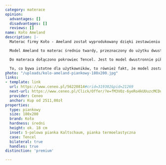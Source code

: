 ```yaml
---
category: materace
opinion:
  advantages: []
  disadvantages: []
  reviews: []
name: Koło Ameland
description: |-
  Materac firmy Koło - Ameland został wyprodukowany dzięki zestawieniu dwóch rodzajów pianek. Jego główną część stanowi wysokoelastyczna, pięciopolowa pianka Kaltschaum. Na powierzchni pianki znajdują się symetryczne wcięcia, które zapewniają prawidłową wentylację wewnątrz materaca. Zewnętrzna warstwa to pianka termoelastyczna. Jest to rodzaj tworzywa, które pod wpływem temperatury zmienia poziom swojej twardości. Takie właściwości gwarantują użytkownikowi komfortowy wypoczynek przez całą noc bez obawy o zmęczenie.

  Model Ameland to materac średnio twardy, przeznaczony do użytku dwustronnego. Każda ze stron różni się od siebie poziomem twardości. W zależności od preferencji użytkownika możliwy jest wybór wersji twardszej - H3 - lub miękkiej - H2. Oprócz tego materac posiada pięć stref twardości, odpowiadających za właściwe podparcie poszczególnych części ciała podczas snu. Zastosowanie pianki o różnych stopniach twardości sprawia, że materac świetnie dostosowuje się do sylwetki i ciężaru ciała każdej osoby.

  Do materaca dołączono pokrowiec Tencel. Jest to model dwustronnie pikowany za pomocą owaty o właściwościach antyalergicznych. Ponadto materiał, z którego zostało wykonane pokrycie, jest bardzo miękki i delikatny. Te właściwości czynią go idealnym dla alergików i osób ze skłonnościami do uczuleń lub podrażnień skórnych. Pokrowiec należy prać w temperaturze 60°C.

  To, co bywa istotne dla użytkowników, to również fakt, że model został wyposażony w cztery uchwyty, ułatwiające jego przenoszenie i odwracanie.
photo: "/uploads/kolo-ameland-piankowy-180x200.jpg"
links:
- template: link
  url: https://www.ceneo.pl/56220814#crid=319302&pid=21269
  next-url: https://www.ceneo.pl/Click/Offer/?e=fM3VOz-6yeRo4kUUuzcMCDuqCovq5NnbmB5rFeVSefIlquY2EX-_rzReYoiPzCn73AhHGj4s40SmhscmQ6UKMwguLpiOkFkNPWT6fBLG-Q7RxUv56GaVNqJHdH44kxBUFhf76JPQ-_ORlSDvtRD04jeiEIYjs6V0OXhc5iODnwylUEzCWQUN3aVQTMJZBQ3dEDhq7iTphRr5ubOyFrSrCqVQTMJZBQ3d_-lyfVZUJsgPse-s_Zi1gA6iTQuUa7nvu4A7XBczVYyPxTeSA1apYX7WdoZe6BiTPs5zrNOQXGsoh91lCfPLCPvWJPoMdU4CRPm4WlGlAsI=&a=2&rc=notset
  provider: Ceneo
  anchor: Kup od 2511,00zł
properties:
  type: piankowy
  size: 180x200
  brand: Koło
  hardness: średni
  height: ok. 18 cm
  inset: 5-polowa pianka Kaltschaum, pianka termoelastyczna
  case: Tencel
  bilateral: true
  handles: true
distinction: 'premium'

---
```

